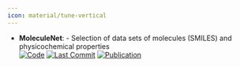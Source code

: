 ```yaml
---
icon: material/tune-vertical
---
```


- **MoleculeNet**: - Selection of data sets of molecules (SMILES) and physicochemical properties  
		[![Code](https://img.shields.io/github/stars/GLambard/Molecules_Dataset_Collection?style=for-the-badge&logo=github)](https://github.com/GLambard/Molecules_Dataset_Collection?tab=readme-ov-file) [![Last Commit](https://img.shields.io/github/last-commit/GLambard/Molecules_Dataset_Collection?style=for-the-badge&logo=github)](https://github.com/GLambard/Molecules_Dataset_Collection?tab=readme-ov-file) [![Publication](https://img.shields.io/badge/Publication-Citations:1472-blue?style=for-the-badge&logo=bookstack)](https://doi.org/10.1039/c7sc02664a) 
